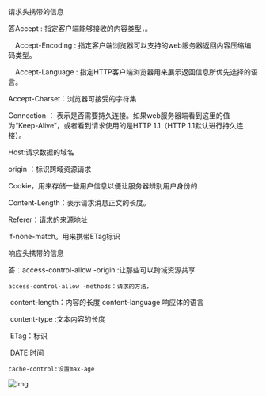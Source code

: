 请求头携带的信息

答Accept : 指定客户端能够接收的内容类型，。

　Accept-Encoding : 指定客户端浏览器可以支持的web服务器返回内容压缩编码类型。　

　Accept-Language : 指定HTTP客户端浏览器用来展示返回信息所优先选择的语言。

Accept-Charset：浏览器可接受的字符集

Connection ： 表示是否需要持久连接。如果web服务器端看到这里的值为“Keep-Alive”，或者看到请求使用的是HTTP 1.1（HTTP 1.1默认进行持久连接）。

Host:请求数据的域名

origin ：标识跨域资源请求 

Cookie，用来存储一些用户信息以便让服务器辨别用户身份的

Content-Length：表示请求消息正文的长度。

Referer：请求的来源地址

if-none-match。用来携带ETag标识



响应头携带的信息

答：access-control-allow -origin :让那些可以跨域资源共享

 	access-control-allow -methods：请求的方法，

​	content-length：内容的长度
    content-language 响应体的语言 

​	content-type  :文本内容的长度

​	ETag：标识

​	DATE:时间

 	cache-control:设置max-age 

![img](file:///C:\Users\张伟\AppData\Local\Temp\ksohtml11108\wps1.jpg) 

 